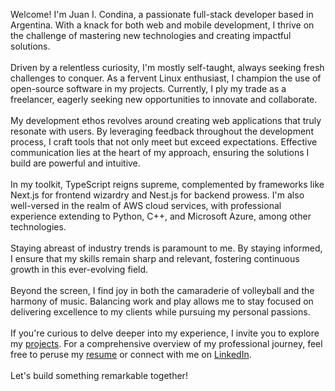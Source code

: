 Welcome! I'm Juan I. Condina, a passionate full-stack developer based in Argentina. With a knack for both web and mobile development, I thrive on the challenge of mastering new technologies and creating impactful solutions.
<br /><br />
Driven by a relentless curiosity, I'm mostly self-taught, always seeking fresh challenges to conquer. As a fervent Linux enthusiast, I champion the use of open-source software in my projects. Currently, I ply my trade as a freelancer, eagerly seeking new opportunities to innovate and collaborate.
<br /><br />
My development ethos revolves around creating web applications that truly resonate with users. By leveraging feedback throughout the development process, I craft tools that not only meet but exceed expectations. Effective communication lies at the heart of my approach, ensuring the solutions I build are powerful and intuitive.
<br /><br />
In my toolkit, TypeScript reigns supreme, complemented by frameworks like Next.js for frontend wizardry and Nest.js for backend prowess. I'm also well-versed in the realm of AWS cloud services, with professional experience extending to Python, C++, and Microsoft Azure, among other technologies.
<br /><br />
Staying abreast of industry trends is paramount to me. By staying informed, I ensure that my skills remain sharp and relevant, fostering continuous growth in this ever-evolving field.
<br /><br />
Beyond the screen, I find joy in both the camaraderie of volleyball and the harmony of music. Balancing work and play allows me to stay focused on delivering excellence to my clients while pursuing my personal passions.
<br /><br />
If you're curious to delve deeper into my experience, I invite you to explore my <a class="text-secondary" href="/projects">projects</a>. For a comprehensive overview of my professional journey, feel free to peruse my <a class="text-secondary" href="/cv">resume</a> or connect with me on <a class="text-secondary" href="https://www.linkedin.com/in/juan-ignacio-condina/" target="_blank">LinkedIn</a>.
<br /><br />
Let's build something remarkable together!
